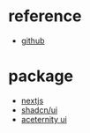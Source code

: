 # reference

-   [github](https://github.com/webprodigies/fuzzie-production)

# package

-   [nextjs](https://nextjs.org/docs/getting-started/installation)
-   [shadcn/ui](https://ui.shadcn.com/docs/installation/next)
-   [aceternity ui](https://ui.aceternity.com/docs/install-nextjs)
